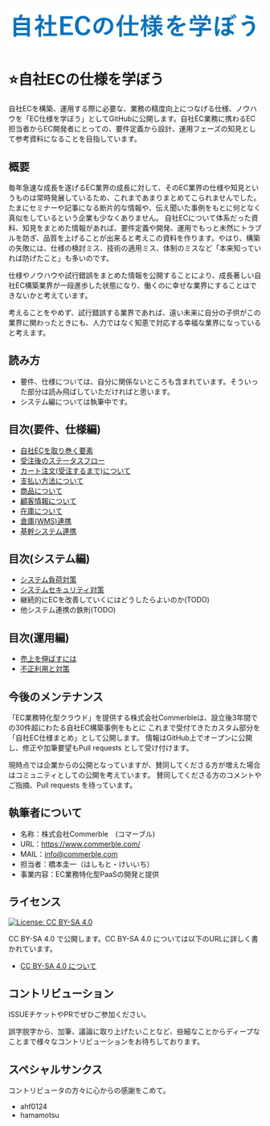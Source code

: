 ![自社ECの仕様を学ぼう](specs/media/title.jpg)


# :star:自社ECの仕様を学ぼう
自社ECを構築、運用する際に必要な、業務の精度向上につなげる仕様、ノウハウを「EC仕様を学ぼう」としてGitHubに公開します。自社EC業務に携わるEC担当者からEC開発者にとっての、要件定義から設計、運用フェーズの知見として参考資料になることを目指しています。

## 概要
毎年急速な成長を遂げるEC業界の成長に対して、そのEC業界の仕様や知見というものは常時発展しているため、これまであまりまとめてこられませんでした。たまにセミナーや記事になる断片的な情報や、伝え聞いた事例をもとに何となく真似をしているという企業も少なくありません。
自社ECについて体系だった資料、知見をまとめた情報があれば、要件定義や開発、運用でもっと未然にトラブルを防ぎ、品質を上げることが出来ると考えこの資料を作ります。やはり、構築の失敗には、仕様の検討ミス、技術の適用ミス、体制のミスなど「本来知っていれば防げたこと」も多いのです。

仕様やノウハウや試行錯誤をまとめた情報を公開することにより、成長著しい自社EC構築業界が一段進歩した状態になり、働くのに幸せな業界にすることはできないかと考えています。

考えることをやめず、試行錯誤する業界であれば、遠い未来に自分の子供がこの業界に関わったときにも、人力ではなく知恵で対応する幸福な業界になっていると考えます。


## 読み方
- 要件、仕様については、自分に関係ないところも含まれています。そういった部分は読み飛ばしていただければと思います。
- システム編については執筆中です。

## 目次(要件、仕様編)
- [自社ECを取り巻く要素](https://github.com/commerble/ecspec/blob/master/specs/EC.md)
- [受注後のステータスフロー](https://github.com/commerble/ecspec/blob/master/specs/OrderStatus.md)
- [カート注文(受注するまで)について](https://github.com/commerble/ecspec/blob/master/specs/Order.md)
- [支払い方法について](https://github.com/commerble/ecspec/blob/master/specs/Payment.md)
- [商品について](https://github.com/commerble/ecspec/blob/master/specs/Product.md)
- [顧客情報について](https://github.com/commerble/ecspec/blob/master/specs/Customer.md)
- [在庫について](https://github.com/commerble/ecspec/blob/master/specs/Stock.md)
- [倉庫(WMS)連携](https://github.com/commerble/ecspec/blob/master/specs/WMS.md)
- [基幹システム連携](https://github.com/commerble/ecspec/blob/master/specs/Federation.md)


## 目次(システム編)
- [システム負荷対策](https://github.com/commerble/ecspec/blob/master/specs/SystemLoad.md)
- [システムセキュリティ対策](https://github.com/commerble/ecspec/blob/master/specs/SystemSeurity.md)
- 継続的にECを改善していくにはどうしたらよいのか(TODO)
- 他システム連携の鉄則(TODO)


## 目次(運用編)
- [売上を伸ばすには](https://github.com/commerble/ecspec/blob/master/specs/Promotion.md)
- [不正利用と対策](https://github.com/commerble/ecspec/blob/master/specs/UnauthorizedUse.md)


## 今後のメンテナンス
「EC業務特化型クラウド」を提供する株式会社Commerbleは、設立後3年間での30件超にわたる自社EC構築事例をもとに
これまで受付てきたカスタム部分を「自社EC仕様まとめ」として公開します。
情報はGitHub上でオープンに公開し、修正や加筆要望もPull requests として受け付けます。

現時点では企業からの公開となっていますが、賛同してくださる方が増えた場合はコミュニティとしての公開を考えています。
賛同してくださる方のコメントやご指摘、Pull requests を待っています。


## 執筆者について
- 名称：株式会社Commerble　(コマーブル)
- URL：https://www.commerble.com/
- MAIL：info@commerble.com
- 担当者：橋本圭一（はしもと・けいいち）
- 事業内容：EC業務特化型PaaSの開発と提供


## ライセンス
[![License: CC BY-SA 4.0](https://img.shields.io/badge/License-CC%20BY--SA%204.0-lightgrey.svg)](https://creativecommons.org/licenses/by-sa/4.0/)

CC BY-SA 4.0 で公開します。CC BY-SA 4.0 については以下のURLに詳しく書かれています。
- [CC BY-SA 4.0 について](https://creativecommons.org/licenses/by-sa/4.0/)

## コントリビューション
ISSUEチケットやPRでぜひご参加ください。

誤字脱字から、加筆、議論に取り上げたいことなど、些細なことからディープなことまで様々なコントリビューションをお待ちしております。

## スペシャルサンクス
コントリビュータの方々に心からの感謝をこめて。
- ahf0124
- hamamotsu



